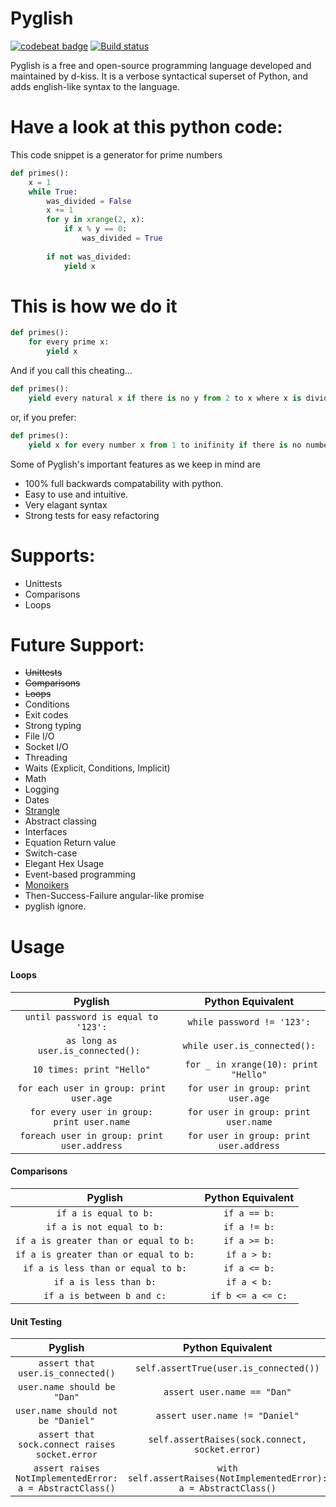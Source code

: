 # Pyglish 


[![codebeat badge](https://codebeat.co/badges/e86a8bfe-3ad9-4d4e-98b6-b5a4e46852f1)](https://codebeat.co/projects/github-com-d-kiss-pyglish-master) [![Build status](https://ci.appveyor.com/api/projects/status/lp9pilvqln7vwkmu/branch/master?svg=true)](https://ci.appveyor.com/project/d-kiss/pyglish/branch/master)


Pyglish is a free and open-source programming language developed and maintained by d-kiss. It is a verbose syntactical superset of Python, and adds english-like syntax to the language. 

# Have a look at this python code:
This code snippet is a generator for prime numbers
```python
def primes():
    x = 1
    while True:
        was_divided = False
        x += 1
        for y in xrange(2, x):
            if x % y == 0:
                was_divided = True
        
        if not was_divided:
            yield x
```

# This is how we do it 
```python
def primes():
    for every prime x:
        yield x
```
And if you call this cheating...
```python
def primes():
    yield every natural x if there is no y from 2 to x where x is divided by y
```
or, if you prefer:
```python
def primes():
    yield x for every number x from 1 to inifinity if there is no number y from 2 to x  where x divides y
```

Some of Pyglish's important features as we keep in mind are
  - 100% full backwards compatability with python.
  - Easy to use and intuitive.
  - Very elagant syntax
 - Strong tests for easy refactoring

# Supports:
  * Unittests
  * Comparisons
  * Loops

# Future Support:
 * ~~Unittests~~
  * ~~Comparisons~~
  * ~~Loops~~
 * Conditions
 * Exit codes
 * Strong typing 
 * File I/O
 * Socket I/O
 * Threading
 * Waits (Explicit, Conditions, Implicit)
 * Math
 * Logging
 * Dates
 * [Strangle](http://www.github.com/d-kiss/strangle)
 * Abstract classing
 * Interfaces
 * Equation Return value
 * Switch-case
 * Elegant Hex Usage
 * Event-based programming
 * [Monoikers](http://www.yegor256.com/2017/05/16/monikers.html)
 * Then-Success-Failure angular-like promise
 * pyglish ignore.



# Usage
#### Loops
| Pyglish | Python Equivalent |
|:-------:|:-------------------:|
| ```until password is equal to '123':```|```while password != '123':```|
|```as long as user.is_connected(): ```| ```while user.is_connected():```|
|```10 times: print "Hello"```|``` for _ in xrange(10): print "Hello"```|
|```for each user in group: print user.age```| ```for user in group: print user.age```
|```for every user in group: print user.name```| ```for user in group: print user.name```
|```foreach user in group: print user.address```| ```for user in group: print user.address```

#### Comparisons
| Pyglish | Python Equivalent |
|:-------:|:-------------------:|
| ```if a is equal to b:```|```if a == b:```|
| ```if a is not equal to b:```|```if a != b:```|
| ```if a is greater than or equal to b:```|```if a >= b:```|
| ```if a is greater than or equal to b:```|```if a > b:```|
| ```if a is less than or equal to b:```|```if a <= b:```|
| ```if a is less than b:```|```if a < b:```|
| ```if a is between b and c:```|```if b <= a <= c:```|

#### Unit Testing
| Pyglish | Python Equivalent |
|:-------:|:-------------------:|
| ```assert that user.is_connected()```|```self.assertTrue(user.is_connected())```|
| ```user.name should be "Dan"```|```assert user.name == "Dan"```|
| ```user.name should not be "Daniel"```|```assert user.name != "Daniel"```|
| ```assert that sock.connect raises socket.error```|```self.assertRaises(sock.connect, socket.error)```|
| ```assert raises NotImplementedError: a = AbstractClass()```|```with self.assertRaises(NotImplementedError): a = AbstractClass()```|

